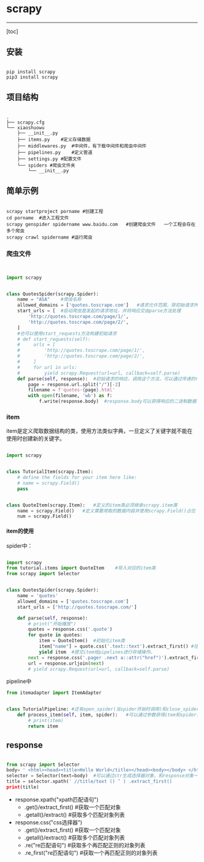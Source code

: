 # scrapy

---
[toc]

## 安装

~~~shell

pip install scrapy
pip3 install scrapy
~~~

## 项目结构

~~~shell

.
├── scrapy.cfg
└── xiaoshuowu
    ├── __init__.py
    ├── items.py    #定义存储数据
    ├── middlewares.py  #中间件，有下载中间件和爬虫中间件
    ├── pipelines.py    #定义管道
    ├── settings.py #配置文件
    └── spiders #爬虫文件夹
        └── __init__.py      
~~~

## 简单示例

~~~shell

scrapy startproject porname #创建工程
cd porname  #进入工程文件
scrapy genspider spidername www.baidu.com   #创建爬虫文件   一个工程会存在多个爬虫
scrapy crawl spidername #运行爬虫
~~~

### 爬虫文件

~~~python


import scrapy


class QuotesSpider(scrapy.Spider):
    name = "ASA"    #爬虫名称
    allowed_domains = ['quotes.toscrape.com']   #请求允许范围，除初始请求外后续请求需要在这个域名下。不然会被过滤并提示错误
    start_urls = [  #启动爬虫是发起的请求地址，并将响应交由parse方法处理
        'http://quotes.toscrape.com/page/1/',
        'http://quotes.toscrape.com/page/2/',
    ]
    #也可以使用start_requests方法构建初始请求
    # def start_requests(self):
    #     urls = [
    #         'http://quotes.toscrape.com/page/1/',
    #         'http://quotes.toscrape.com/page/2/',
    #     ]
    #     for url in urls:
    #         yield scrapy.Request(url=url, callback=self.parse)
    def parse(self, response):  #初始请求的响应，调用这个方法，可以通过传递的response参数提取数据，并提交item与request。
        page = response.url.split("/")[-2]
        filename = f'quotes-{page}.html'
        with open(filename, 'wb') as f:
            f.write(response.body)  #response.body可以获得响应的二进制数据
~~~

### item

item是定义爬取数据结构的类，使用方法类似字典，一旦定义了关键字就不能在使用时创建新的关键字。

~~~python

import scrapy


class TutorialItem(scrapy.Item):    
    # define the fields for your item here like:
    # name = scrapy.Field()
    pass


class QuoteItem(scrapy.Item):   #定义的item类必须继承scrapy.item类
    name = scrapy.Field()   #定义需要爬取的数据内容并使用scrapy.Field()占位
    num = scrapy.Field()
~~~

#### item的使用

spider中：

~~~python

import scrapy
from tutorial.items import QuoteItem    #导入对应的item类
from scrapy import Selector


class QuotesSpider(scrapy.Spider):
    name = 'quotes'
    allowed_domains = ['quotes.toscrape.com']
    start_urls = ['http://quotes.toscrape.com/']

    def parse(self, response):
        # print("开始播放")
        quotes = response.css('.quote')
        for quote in quotes:
            item = QuoteItem()  #初始化item类
            item["name"] = quote.css('.text::text').extract_first() #往item的关键字中输入数据
            yield item  #提交item给pipelines进行存储操作。
        next = response.css('.pager .next a::attr("href")').extract_first()
        url = response.urljoin(next)
        # yield scrapy.Request(url=url, callback=self.parse)
~~~

pipeline中

~~~python
from itemadapter import ItemAdapter


class TutorialPipeline: #还有open_spider(当spider开始时调用)和close_spider(当spider关闭时调用)两个方法，两个方法的参数都是(self,spider)
    def process_item(self, item, spider):   #可以通过参数获得item和spider，对item进行存储操作
        # print(item)
        return item
~~~

## response

~~~python

from scrapy import Selector
body= ' <html><head><title>Hello World</title></head><body></body> </html>'
selector = Selector(text=body)  #可以通过str生成选择器对象，和response对象一样
title = selector.xpath(' //title/text () ’ ) .extract_first()
print(title)
~~~

- response.xpath("xpath匹配语句")
  - .get()/extract_first()    #获取一个匹配对象
  - .getall()/extract()   #获取多个匹配对象列表
- response.css("css选择器")
  - .get()/extract_first()    #获取一个匹配对象
  - .getall()/extract()   #获取多个匹配对象列表
  - .re("re匹配语句") #获取多个再匹配正则的对象列表
  - .re_first("re匹配语句") #获取一个再匹配正则的对象列表
  